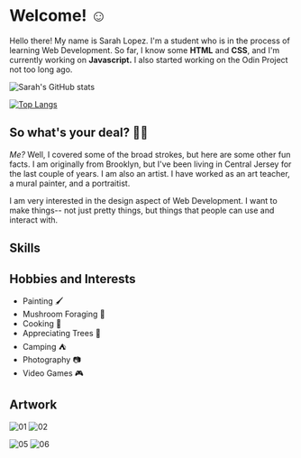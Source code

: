 # Welcome! ☺️
Hello there! My name is Sarah Lopez. I'm a student who is in the process of learning Web Development. So far, I know some **HTML** and **CSS**, and I'm currently working on **Javascript.** I also started working on the Odin Project not too long ago.

![Sarah's GitHub stats](https://github-readme-stats.vercel.app/api?username=craterellus&show_icons=true&theme=radical)

[![Top Langs](https://github-readme-stats.vercel.app/api/top-langs/?username=craterellus&layout=compact)](https://github.com/anuraghazra/github-readme-stats)

## So what's your deal? 🤷‍♂️
*Me?* Well, I covered some of the broad strokes, but here are some other fun facts. I am originally from Brooklyn, but I've been living in Central Jersey for the last couple of years. I am also an artist. I have worked as an art teacher, a mural painter, and a portraitist.

I am very interested in the design aspect of Web Development. I want to make things-- not just pretty things, but things that people can use and interact with.

## Skills

## Hobbies and Interests

- Painting 🖌️
- Mushroom Foraging 🍄
- Cooking 🥞
- Appreciating Trees 🌲
- Camping ⛺
- Photography 📷
- Video Games 🎮

## Artwork
![01](https://user-images.githubusercontent.com/98069492/150466181-ff167eba-5ace-4271-bc35-9c23e0403c68.jpg)
![02](https://user-images.githubusercontent.com/98069492/150466199-c8ea116a-4ce1-4c40-bcf9-12f5344b64c8.jpg)


![05](https://user-images.githubusercontent.com/98069492/150466675-dbd92bc4-82ce-41ee-8cfe-826c3deed3c7.jpg)
![06](https://user-images.githubusercontent.com/98069492/150466681-ed5e160d-4e5b-4587-821b-1c123829c714.jpg)
